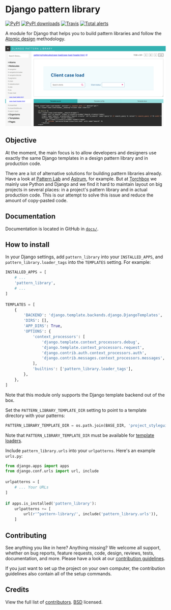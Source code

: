 # Django pattern library

[![PyPI](https://img.shields.io/pypi/v/django-pattern-library.svg)](https://pypi.org/project/django-pattern-library/) [![PyPI downloads](https://img.shields.io/pypi/dm/django-pattern-library.svg)](https://pypi.org/project/django-pattern-library/) [![Travis](https://travis-ci.com/torchbox/django-pattern-library.svg?branch=master)](https://travis-ci.com/torchbox/django-pattern-library) [![Total alerts](https://img.shields.io/lgtm/alerts/g/torchbox/django-pattern-library.svg?logo=lgtm&logoWidth=18)](https://lgtm.com/projects/g/torchbox/django-pattern-library/alerts/)

A module for Django that helps you to build pattern libraries and follow the
[Atomic design](http://bradfrost.com/blog/post/atomic-web-design/) methodology.

![Screenshot of the pattern library UI, with navigation, pattern rendering, and configuration](https://raw.githubusercontent.com/torchbox/django-pattern-library/master/.github/pattern-library-screenshot.png)

## Objective

At the moment, the main focus is to allow developers and designers
use exactly the same Django templates in a design pattern library
and in production code.

There are a lot of alternative solutions for building
pattern libraries already. Have a look at [Pattern Lab](http://patternlab.io/) and
[Astrum](http://astrum.nodividestudio.com/), for example.
But at [Torchbox](https://torchbox.com/) we mainly use Python and Django and
we find it hard to maintain layout on big projects in several places:
in a project's pattern library and in actual production code. This is our
attempt to solve this issue and reduce the amount of copy-pasted code.

## Documentation

Documentation is located in GitHub in [`docs/`](https://github.com/torchbox/django-pattern-library/tree/master/docs).

## How to install

In your Django settings, add `pattern_library` into your `INSTALLED_APPS`, and `pattern_library.loader_tags` into the `TEMPLATES` setting. For example:

```python
INSTALLED_APPS = [
    # ...
    'pattern_library',
    # ...
]

TEMPLATES = [
    {
        'BACKEND': 'django.template.backends.django.DjangoTemplates',
        'DIRS': [],
        'APP_DIRS': True,
        'OPTIONS': {
            'context_processors': [
                'django.template.context_processors.debug',
                'django.template.context_processors.request',
                'django.contrib.auth.context_processors.auth',
                'django.contrib.messages.context_processors.messages',
            ],
            'builtins': ['pattern_library.loader_tags'],
        },
    },
]
```

Note that this module only supports the Django template backend out of the box.

Set the `PATTERN_LIBRARY_TEMPLATE_DIR` setting to point to a template directory with your patterns:

```python
PATTERN_LIBRARY_TEMPLATE_DIR = os.path.join(BASE_DIR, 'project_styleguide', 'templates')
```

Note that `PATTERN_LIBRARY_TEMPLATE_DIR` must be available for
[template loaders](https://docs.djangoproject.com/en/1.11/ref/templates/api/#loader-types).

Include `pattern_library.urls` into your `urlpatterns`. Here's an example `urls.py`:

```python
from django.apps import apps
from django.conf.urls import url, include

urlpatterns = [
    # ... Your URLs
]

if apps.is_installed('pattern_library'):
    urlpatterns += [
        url(r'^pattern-library/', include('pattern_library.urls')),
    ]
```

## Contributing

See anything you like in here? Anything missing? We welcome all support, whether on bug reports, feature requests, code, design, reviews, tests, documentation, and more. Please have a look at our [contribution guidelines](https://github.com/torchbox/django-pattern-library/blob/master/CONTRIBUTING.md).

If you just want to set up the project on your own computer, the contribution guidelines also contain all of the setup commands.

## Credits

View the full list of [contributors](https://github.com/torchbox/django-pattern-library/graphs/contributors). [BSD](https://github.com/torchbox/django-pattern-library/blob/master/LICENSE) licensed.
